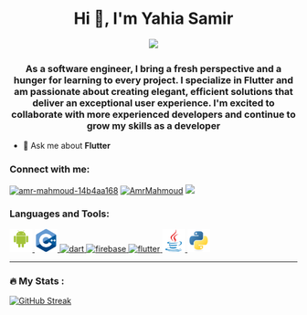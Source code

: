 <h1 align="center">Hi 👋, I'm Yahia Samir</h1>
<div id="header" align="center">
  <img src="https://media.giphy.com/media/1C8bHHJturSx2/giphy.gif" width="300"/>
</div>

<h3 align="center">As a software engineer, I bring a fresh perspective and a hunger for learning to every project. I specialize in Flutter and am passionate about creating elegant, efficient solutions that deliver an exceptional user experience. I'm excited to collaborate with more experienced developers and continue to grow my skills as a developer</h3>


- 💬 Ask me about **Flutter**

<h3 align="left">Connect with me:</h3>

<p>
  <a href="https://linkedin.com/in/yahia-sa" target="_blank"><img src="https://img.shields.io/badge/LinkedIn-0077B5?style=for-the-badge&logo=linkedin&logoColor=white" alt="amr-mahmoud-14b4aa168"/></a> 
  <a href="mailto:yahiasamir70@gmail.com" target="_blank"><img src="https://img.shields.io/badge/Gmail-D14836?style=for-the-badge&logo=gmail&logoColor=white" alt="AmrMahmoud"/></a> 
  <a href="https://fb.com/IyahiaI" target="_blank"><img src="https://img.shields.io/badge/Facebook-0077B5?style=for-the-badge&logo=facebook&logoColor=white" /></a>    

</p>  


<h3 align="left">Languages and Tools:</h3>
<p align="left"> <a href="https://developer.android.com" target="_blank" rel="noreferrer"> <img src="https://raw.githubusercontent.com/devicons/devicon/master/icons/android/android-original-wordmark.svg" alt="android" width="40" height="40"/> </a> <a href="https://www.w3schools.com/cpp/" target="_blank" rel="noreferrer"> <img src="https://raw.githubusercontent.com/devicons/devicon/master/icons/cplusplus/cplusplus-original.svg" alt="cplusplus" width="40" height="40"/> </a> <a href="https://dart.dev" target="_blank" rel="noreferrer"> <img src="https://www.vectorlogo.zone/logos/dartlang/dartlang-icon.svg" alt="dart" width="40" height="40"/> </a> <a href="https://firebase.google.com/" target="_blank" rel="noreferrer"> <img src="https://www.vectorlogo.zone/logos/firebase/firebase-icon.svg" alt="firebase" width="40" height="40"/> </a> <a href="https://flutter.dev" target="_blank" rel="noreferrer"> <img src="https://www.vectorlogo.zone/logos/flutterio/flutterio-icon.svg" alt="flutter" width="40" height="40"/> </a> <a href="https://www.java.com" target="_blank" rel="noreferrer"> <img src="https://raw.githubusercontent.com/devicons/devicon/master/icons/java/java-original.svg" alt="java" width="40" height="40"/> </a> <a href="https://www.python.org" target="_blank" rel="noreferrer"> <img src="https://raw.githubusercontent.com/devicons/devicon/master/icons/python/python-original.svg" alt="python" width="40" height="40"/> </a> </p>

---

### :fire: My Stats :
[![GitHub Streak](http://github-readme-streak-stats.herokuapp.com?user=yahia-sa&theme=dark&background=000000)](https://git.io/streak-stats)
